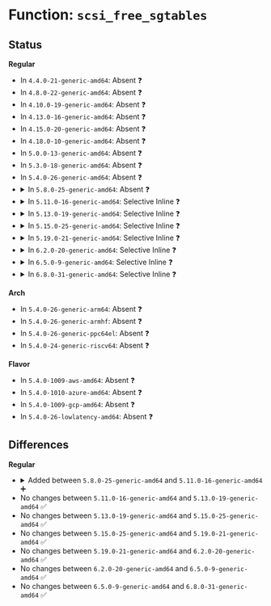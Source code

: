 # Function: <code>scsi_free_sgtables</code>

## Status
<b>Regular</b>
<ul>
<li>
In <code>4.4.0-21-generic-amd64</code>: Absent ❓
</li>
<li>
In <code>4.8.0-22-generic-amd64</code>: Absent ❓
</li>
<li>
In <code>4.10.0-19-generic-amd64</code>: Absent ❓
</li>
<li>
In <code>4.13.0-16-generic-amd64</code>: Absent ❓
</li>
<li>
In <code>4.15.0-20-generic-amd64</code>: Absent ❓
</li>
<li>
In <code>4.18.0-10-generic-amd64</code>: Absent ❓
</li>
<li>
In <code>5.0.0-13-generic-amd64</code>: Absent ❓
</li>
<li>
In <code>5.3.0-18-generic-amd64</code>: Absent ❓
</li>
<li>
In <code>5.4.0-26-generic-amd64</code>: Absent ❓
</li>
<li>
<details>
<summary>In <code>5.8.0-25-generic-amd64</code>: Absent ❓</summary>

```json
{
  "name": "scsi_free_sgtables",
  "collision_type": "Unique Static",
  "inline_type": "Full",
  "funcs": [
    {
      "addr": 18446744071587463438,
      "name": "scsi_free_sgtables",
      "external": false,
      "loc": "drivers/scsi/scsi_lib.c:534",
      "file": "drivers/scsi/scsi_lib.c",
      "inline": "not declared, inlined",
      "caller_inline": [
        "drivers/scsi/scsi_lib.c:scsi_queue_rq",
        "drivers/scsi/scsi_lib.c:scsi_mq_prep_fn",
        "drivers/scsi/scsi_lib.c:scsi_init_io",
        "drivers/scsi/scsi_lib.c:scsi_end_request",
        "drivers/scsi/scsi_lib.c:scsi_mq_requeue_cmd"
      ],
      "caller_func": []
    }
  ],
  "symbols": []
}
```
</details>
</li>
<li>
<details>
<summary>In <code>5.11.0-16-generic-amd64</code>: Selective Inline ❓</summary>

```c
void scsi_free_sgtables(struct scsi_cmnd * cmd)
```

```json
{
  "name": "scsi_free_sgtables",
  "collision_type": "Unique Global",
  "inline_type": "Selective",
  "funcs": [
    {
      "addr": 18446744071587531344,
      "name": "scsi_free_sgtables",
      "external": true,
      "loc": "drivers/scsi/scsi_lib.c:519",
      "file": "drivers/scsi/scsi_lib.c",
      "inline": "not declared, inlined",
      "caller_inline": [
        "drivers/scsi/scsi_lib.c:scsi_queue_rq",
        "drivers/scsi/scsi_lib.c:scsi_queue_rq",
        "drivers/scsi/scsi_lib.c:scsi_alloc_sgtables",
        "drivers/scsi/scsi_lib.c:scsi_end_request",
        "drivers/scsi/scsi_lib.c:scsi_mq_requeue_cmd"
      ],
      "caller_func": [
        "drivers/scsi/sd.c:sd_setup_read_write_cmnd",
        "drivers/scsi/sr.c:sr_init_command",
        "drivers/scsi/sr.c:sr_init_command"
      ]
    }
  ],
  "symbols": [
    {
      "addr": 18446744071587517504,
      "name": "scsi_free_sgtables",
      "section": ".text",
      "bind": "STB_GLOBAL",
      "size": 83
    }
  ]
}
```
</details>
</li>
<li>
<details>
<summary>In <code>5.13.0-19-generic-amd64</code>: Selective Inline ❓</summary>

```c
void scsi_free_sgtables(struct scsi_cmnd * cmd)
```

```json
{
  "name": "scsi_free_sgtables",
  "collision_type": "Unique Global",
  "inline_type": "Selective",
  "funcs": [
    {
      "addr": 18446744071587413352,
      "name": "scsi_free_sgtables",
      "external": true,
      "loc": "drivers/scsi/scsi_lib.c:486",
      "file": "drivers/scsi/scsi_lib.c",
      "inline": "not declared, inlined",
      "caller_inline": [
        "drivers/scsi/scsi_lib.c:scsi_queue_rq",
        "drivers/scsi/scsi_lib.c:scsi_queue_rq",
        "drivers/scsi/scsi_lib.c:scsi_alloc_sgtables",
        "drivers/scsi/scsi_lib.c:scsi_end_request",
        "drivers/scsi/scsi_lib.c:scsi_mq_requeue_cmd"
      ],
      "caller_func": [
        "drivers/scsi/sd.c:sd_setup_read_write_cmnd",
        "drivers/scsi/sr.c:sr_init_command",
        "drivers/scsi/sr.c:sr_init_command"
      ]
    }
  ],
  "symbols": [
    {
      "addr": 18446744071587399104,
      "name": "scsi_free_sgtables",
      "section": ".text",
      "bind": "STB_GLOBAL",
      "size": 83
    }
  ]
}
```
</details>
</li>
<li>
<details>
<summary>In <code>5.15.0-25-generic-amd64</code>: Selective Inline ❓</summary>

```c
void scsi_free_sgtables(struct scsi_cmnd * cmd)
```

```json
{
  "name": "scsi_free_sgtables",
  "collision_type": "Unique Global",
  "inline_type": "Selective",
  "funcs": [
    {
      "addr": 18446744071587985706,
      "name": "scsi_free_sgtables",
      "external": true,
      "loc": "drivers/scsi/scsi_lib.c:491",
      "file": "drivers/scsi/scsi_lib.c",
      "inline": "not declared, inlined",
      "caller_inline": [
        "drivers/scsi/scsi_lib.c:scsi_queue_rq",
        "drivers/scsi/scsi_lib.c:scsi_queue_rq",
        "drivers/scsi/scsi_lib.c:scsi_alloc_sgtables",
        "drivers/scsi/scsi_lib.c:scsi_io_completion",
        "drivers/scsi/scsi_lib.c:scsi_io_completion_action",
        "drivers/scsi/scsi_lib.c:scsi_end_request"
      ],
      "caller_func": [
        "drivers/scsi/sd.c:sd_setup_read_write_cmnd",
        "drivers/scsi/sr.c:sr_init_command",
        "drivers/scsi/sr.c:sr_init_command"
      ]
    }
  ],
  "symbols": [
    {
      "addr": 18446744071587970816,
      "name": "scsi_free_sgtables",
      "section": ".text",
      "bind": "STB_GLOBAL",
      "size": 83
    }
  ]
}
```
</details>
</li>
<li>
<details>
<summary>In <code>5.19.0-21-generic-amd64</code>: Selective Inline ❓</summary>

```c
void scsi_free_sgtables(struct scsi_cmnd * cmd)
```

```json
{
  "name": "scsi_free_sgtables",
  "collision_type": "Unique Global",
  "inline_type": "Selective",
  "funcs": [
    {
      "addr": 18446744071589342878,
      "name": "scsi_free_sgtables",
      "external": true,
      "loc": "drivers/scsi/scsi_lib.c:492",
      "file": "drivers/scsi/scsi_lib.c",
      "inline": "not declared, inlined",
      "caller_inline": [
        "drivers/scsi/scsi_lib.c:scsi_queue_rq",
        "drivers/scsi/scsi_lib.c:scsi_queue_rq",
        "drivers/scsi/scsi_lib.c:scsi_alloc_sgtables",
        "drivers/scsi/scsi_lib.c:scsi_io_completion",
        "drivers/scsi/scsi_lib.c:scsi_io_completion_action",
        "drivers/scsi/scsi_lib.c:scsi_end_request"
      ],
      "caller_func": [
        "drivers/scsi/sd.c:sd_setup_read_write_cmnd",
        "drivers/scsi/sr.c:sr_init_command",
        "drivers/scsi/sr.c:sr_init_command"
      ]
    }
  ],
  "symbols": [
    {
      "addr": 18446744071589326576,
      "name": "scsi_free_sgtables",
      "section": ".text",
      "bind": "STB_GLOBAL",
      "size": 107
    }
  ]
}
```
</details>
</li>
<li>
<details>
<summary>In <code>6.2.0-20-generic-amd64</code>: Selective Inline ❓</summary>

```c
void scsi_free_sgtables(struct scsi_cmnd * cmd)
```

```json
{
  "name": "scsi_free_sgtables",
  "collision_type": "Unique Global",
  "inline_type": "Selective",
  "funcs": [
    {
      "addr": 18446744071590910448,
      "name": "scsi_free_sgtables",
      "external": true,
      "loc": "drivers/scsi/scsi_lib.c:488",
      "file": "drivers/scsi/scsi_lib.c",
      "inline": "not declared, inlined",
      "caller_inline": [
        "drivers/scsi/scsi_lib.c:scsi_queue_rq",
        "drivers/scsi/scsi_lib.c:scsi_queue_rq",
        "drivers/scsi/scsi_lib.c:scsi_alloc_sgtables",
        "drivers/scsi/scsi_lib.c:scsi_io_completion",
        "drivers/scsi/scsi_lib.c:scsi_io_completion_action",
        "drivers/scsi/scsi_lib.c:scsi_io_completion_action",
        "drivers/scsi/scsi_lib.c:scsi_end_request"
      ],
      "caller_func": [
        "drivers/scsi/sd.c:sd_setup_read_write_cmnd",
        "drivers/scsi/sr.c:sr_init_command",
        "drivers/scsi/sr.c:sr_init_command"
      ]
    }
  ],
  "symbols": [
    {
      "addr": 18446744071590892752,
      "name": "scsi_free_sgtables",
      "section": ".text",
      "bind": "STB_GLOBAL",
      "size": 107
    }
  ]
}
```
</details>
</li>
<li>
<details>
<summary>In <code>6.5.0-9-generic-amd64</code>: Selective Inline ❓</summary>

```c
void scsi_free_sgtables(struct scsi_cmnd * cmd)
```

```json
{
  "name": "scsi_free_sgtables",
  "collision_type": "Unique Global",
  "inline_type": "Selective",
  "funcs": [
    {
      "addr": 18446744071591253813,
      "name": "scsi_free_sgtables",
      "external": true,
      "loc": "drivers/scsi/scsi_lib.c:487",
      "file": "drivers/scsi/scsi_lib.c",
      "inline": "not declared, inlined",
      "caller_inline": [
        "drivers/scsi/scsi_lib.c:scsi_queue_rq",
        "drivers/scsi/scsi_lib.c:scsi_queue_rq",
        "drivers/scsi/scsi_lib.c:scsi_alloc_sgtables",
        "drivers/scsi/scsi_lib.c:scsi_end_request",
        "drivers/scsi/scsi_lib.c:scsi_mq_requeue_cmd"
      ],
      "caller_func": [
        "drivers/scsi/sd.c:sd_setup_read_write_cmnd",
        "drivers/scsi/sr.c:sr_init_command",
        "drivers/scsi/sr.c:sr_init_command"
      ]
    }
  ],
  "symbols": [
    {
      "addr": 18446744071591236192,
      "name": "scsi_free_sgtables",
      "section": ".text",
      "bind": "STB_GLOBAL",
      "size": 107
    }
  ]
}
```
</details>
</li>
<li>
<details>
<summary>In <code>6.8.0-31-generic-amd64</code>: Selective Inline ❓</summary>

```c
void scsi_free_sgtables(struct scsi_cmnd * cmd)
```

```json
{
  "name": "scsi_free_sgtables",
  "collision_type": "Unique Global",
  "inline_type": "Selective",
  "funcs": [
    {
      "addr": 18446744071591601033,
      "name": "scsi_free_sgtables",
      "external": true,
      "loc": "drivers/scsi/scsi_lib.c:485",
      "file": "drivers/scsi/scsi_lib.c",
      "inline": "not declared, inlined",
      "caller_inline": [
        "drivers/scsi/scsi_lib.c:scsi_queue_rq",
        "drivers/scsi/scsi_lib.c:scsi_queue_rq",
        "drivers/scsi/scsi_lib.c:scsi_alloc_sgtables",
        "drivers/scsi/scsi_lib.c:scsi_end_request",
        "drivers/scsi/scsi_lib.c:scsi_mq_requeue_cmd"
      ],
      "caller_func": [
        "drivers/scsi/sd.c:sd_setup_read_write_cmnd",
        "drivers/scsi/sr.c:sr_init_command",
        "drivers/scsi/sr.c:sr_init_command"
      ]
    }
  ],
  "symbols": [
    {
      "addr": 18446744071591583440,
      "name": "scsi_free_sgtables",
      "section": ".text",
      "bind": "STB_GLOBAL",
      "size": 107
    }
  ]
}
```
</details>
</li>
</ul>
<b>Arch</b>
<ul>
<li>
In <code>5.4.0-26-generic-arm64</code>: Absent ❓
</li>
<li>
In <code>5.4.0-26-generic-armhf</code>: Absent ❓
</li>
<li>
In <code>5.4.0-26-generic-ppc64el</code>: Absent ❓
</li>
<li>
In <code>5.4.0-24-generic-riscv64</code>: Absent ❓
</li>
</ul>
<b>Flavor</b>
<ul>
<li>
In <code>5.4.0-1009-aws-amd64</code>: Absent ❓
</li>
<li>
In <code>5.4.0-1010-azure-amd64</code>: Absent ❓
</li>
<li>
In <code>5.4.0-1009-gcp-amd64</code>: Absent ❓
</li>
<li>
In <code>5.4.0-26-lowlatency-amd64</code>: Absent ❓
</li>
</ul>

## Differences
<b>Regular</b>
<ul>
<li>
<details>
<summary>Added between <code>5.8.0-25-generic-amd64</code> and <code>5.11.0-16-generic-amd64</code> ➕</summary>

```c
void scsi_free_sgtables(struct scsi_cmnd * cmd)
```
</details>
</li>
<li>
No changes between <code>5.11.0-16-generic-amd64</code> and <code>5.13.0-19-generic-amd64</code> ✅
</li>
<li>
No changes between <code>5.13.0-19-generic-amd64</code> and <code>5.15.0-25-generic-amd64</code> ✅
</li>
<li>
No changes between <code>5.15.0-25-generic-amd64</code> and <code>5.19.0-21-generic-amd64</code> ✅
</li>
<li>
No changes between <code>5.19.0-21-generic-amd64</code> and <code>6.2.0-20-generic-amd64</code> ✅
</li>
<li>
No changes between <code>6.2.0-20-generic-amd64</code> and <code>6.5.0-9-generic-amd64</code> ✅
</li>
<li>
No changes between <code>6.5.0-9-generic-amd64</code> and <code>6.8.0-31-generic-amd64</code> ✅
</li>
</ul>
